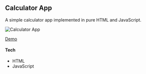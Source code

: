 ## Calculator App
A simple calculator app implemented in pure HTML and JavaScript.

![Calculator App](https://github.com/ivnteterin/calculator/assets/79375552/6c8aba88-44b6-4b43-b4b3-7b5d9c840d51")

[Demo]([https://your-demo-link-here.co](https://ivnteterin.github.io/calculator/)https://ivnteterin.github.io/calculator/)


#### Tech
- HTML
- JavaScript
